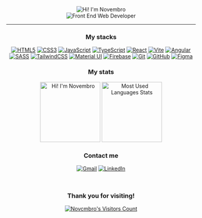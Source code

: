 <div align="center">
  <picture>
    <source srcset="https://readme-typing-svg.demolab.com?font=Lato&weight=700&size=40&duration=1&color=FFFFFF&center=true&vCenter=true&repeat=false&random=false&width=435&height=60&lines=Hi!+I'm+Novembro" media="(prefers-color-scheme: dark)">
    <img src="https://readme-typing-svg.demolab.com?font=Lato&weight=700&size=40&duration=1&color=0a0e12&center=true&vCenter=true&repeat=false&random=false&width=435&height=60&lines=Hi!+I'm+Novembro" alt="Hi! I'm Novembro">
  </picture>
  <br>
  <picture>
    <source srcset="https://readme-typing-svg.demolab.com?font=Lato&weight=700&size=20&duration=1&color=FFFFFF&center=true&vCenter=true&repeat=false&random=false&width=435&height=20&lines=Front+End+Web+Developer" media="(prefers-color-scheme: dark)">
    <img src="https://readme-typing-svg.demolab.com?font=Lato&weight=700&size=20&duration=1&color=0a0e12&center=true&vCenter=true&repeat=false&random=false&width=435&height=20&lines=Front+End+Web+Developer" alt="Front End Web Developer">
  </picture>

  ---
  
  ### My stacks
  [![HTML5](https://img.shields.io/badge/html5-0a0e12.svg?style=for-the-badge&logo=html5&logoColor=c770f0)](#)
  [![CSS3](https://img.shields.io/badge/css3-0a0e12.svg?style=for-the-badge&logo=css3&logoColor=c770f0)](#)
  [![JavaScript](https://img.shields.io/badge/javascript-0a0e12.svg?style=for-the-badge&logo=javascript&logoColor=c770f0)](#)
  [![TypeScript](https://img.shields.io/badge/typescript-0a0e12.svg?style=for-the-badge&logo=typescript&logoColor=c770f0)](#)
  [![React](https://img.shields.io/badge/react-0a0e12.svg?style=for-the-badge&logo=react&logoColor=c770f0)](#)
  [![Vite](https://img.shields.io/badge/vite-0a0e12.svg?style=for-the-badge&logo=vite&logoColor=c770f0)](#)
  [![Angular](https://img.shields.io/badge/angular-0a0e12.svg?style=for-the-badge&logo=angular&logoColor=c770f0)](#)
  [![SASS](https://img.shields.io/badge/sass-0a0e12.svg?style=for-the-badge&logo=sass&logoColor=c770f0)](#)
  [![TailwindCSS](https://img.shields.io/badge/tailwind_css-0a0e12.svg?style=for-the-badge&logo=tailwind-css&logoColor=c770f0)](#)
  [![Material UI](https://img.shields.io/badge/material_ui-0a0e12.svg?style=for-the-badge&logo=mui&logoColor=c770f0)](#)
  [![Firebase](https://img.shields.io/badge/firebase-0a0e12.svg?style=for-the-badge&logo=firebase&logoColor=c770f0)](#)
  [![Git](https://img.shields.io/badge/git-0a0e12.svg?style=for-the-badge&logo=git&logoColor=c770f0)](#)
  [![GitHub](https://img.shields.io/badge/github-0a0e12.svg?style=for-the-badge&logo=github&logoColor=c770f0)](#)
  [![Figma](https://img.shields.io/badge/figma-0a0e12.svg?style=for-the-badge&logo=figma&logoColor=c770f0)](#)

  ### My stats
  <picture>
    <source srcset="https://github-readme-streak-stats.herokuapp.com?user=novcmbro&theme=modern-lilac2&date_format=j%20M%5B%20Y%5D" media="(prefers-color-scheme: dark)">
    <img src="https://github-readme-streak-stats.herokuapp.com?user=novcmbro&theme=modern-lilac2&date_format=j%20M%5B%20Y%5D" alt="Hi! I'm Novembro" alt="Streak Stats" height="160px">
  </picture>
  <picture>
    <source srcset="https://github-readme-stats.vercel.app/api/top-langs/?username=novcmbro&layout=compact&title_color=c770f0&text_color=ffffff&bg_color=0a0e12&border_color=1C1E26" media="(prefers-color-scheme: dark)">
    <img src="https://github-readme-stats.vercel.app/api/top-langs/?username=novcmbro&layout=compact&title_color=c770f0&text_color=ffffff&bg_color=0a0e12&border_color=1C1E26" alt="Most Used Languages Stats" alt="Streak Stats" height="160px">
  </picture>
  
  ### Contact me
  [![Gmail](https://img.shields.io/badge/gmail-c770f0.svg?style=for-the-badge&logo=gmail&logoColor=ffffff)](mailto:novcmbro@gmail.com)
  [![LinkedIn](https://img.shields.io/badge/linkedin-c770f0.svg?style=for-the-badge&logo=linkedin&logoColor=ffffff)](https://www.linkedin.com/in/novcmbro/)

  <br>

  ### Thank you for visiting!
  [![Novcmbro's Visitors Count](https://visit-counter.vercel.app/counter.png?page=https%3A%2F%2Fgithub.com%2Fnovcmbro%2F&s=40&c=c770f0&bg=00000000&no=1&ff=digi&tb=Visitors%3A+&ta=)](#)
</div>
